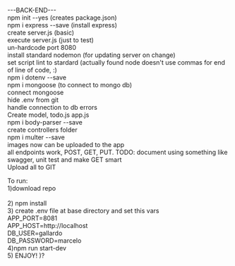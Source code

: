 ---BACK-END--- <br />
npm init --yes  (creates package.json) <br />
npm i express --save (install express) <br />
create server.js (basic) <br />
execute server.js (just to test) <br />
un-hardcode port 8080 <br />
install standard nodemon (for updating server on change) <br />
set script lint to stardard (actually found node doesn't use commas for end of line of code, :) <br />
npm i dotenv --save <br />
npm i mongoose (to connect to mongo db) <br />
connect mongoose <br />
hide .env from git <br />
handle connection to db errors <br />
Create model, todo.js app.js <br />
npm i body-parser --save <br />
create controllers folder <br />
npm i multer --save <br />
images now can be uploaded to the app <br />
all endpoints work, POST, GET, PUT. TODO: document using something like swagger, unit test and make GET smart <br />
Upload all to GIT <br />

To run: <br />
1)download repo <br /> <br />
2) npm install <br />
3) create .env file at base directory and set this vars <br />
APP_PORT=8081 <br />
APP_HOST=http://localhost <br />
DB_USER=gallardo <br />
DB_PASSWORD=marcelo <br /> 
4)npm run start-dev <br />
5) ENJOY! )?  <br />

